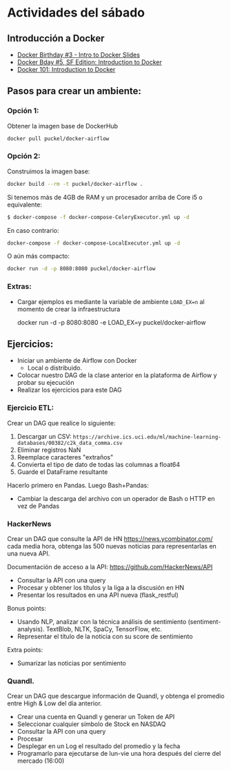 # Actividades del sábado

## Introducción a Docker


- [Docker Birthday #3 - Intro to Docker Slides
](https://www.slideshare.net/Docker/docker-birthday-3-intro-to-docker-slides)
- [Docker Bday #5, SF Edition: Introduction to Docker](https://www.slideshare.net/Docker/docker-bday-5-sf-edition-introduction-to-docker)
- [Docker 101: Introduction to Docker
](https://es.slideshare.net/Docker/docker-101-introduction-to-docker)

## Pasos para crear un ambiente:

### Opción 1:
Obtener la imagen base de DockerHub
```bash
docker pull puckel/docker-airflow
```

### Opción 2:
Construimos la imagen base:

```bash
docker build --rm -t puckel/docker-airflow .
```


Si tenemos más de 4GB de RAM y un procesador arriba de Core i5 o equivalente:

```bash
$ docker-compose -f docker-compose-CeleryExecutor.yml up -d
```

En caso contrario:

```bash
docker-compose -f docker-compose-LocalExecutor.yml up -d
```
O aún más compacto:

```bash
docker run -d -p 8080:8080 puckel/docker-airflow
```



### Extras:
- Cargar ejemplos es mediante la variable de ambiente `LOAD_EX=n` al momento de crear la infraestructura

    docker run -d -p 8080:8080 -e LOAD_EX=y puckel/docker-airflow


## Ejercicios:
- Iniciar un ambiente de Airflow con Docker
    - Local o distribuido.
- Colocar nuestro DAG de la clase anterior en la plataforma de Airflow y probar su ejecución
- Realizar los ejercicios para este DAG

### Ejercicio ETL:

Crear un DAG que realice lo siguiente:

1. Descargar un CSV: `https://archive.ics.uci.edu/ml/machine-learning-databases/00382/c2k_data_comma.csv`
1. Eliminar registros NaN
1. Reemplace caracteres "extraños"
1. Convierta el tipo de dato de todas las columnas a float64
1. Guarde el DataFrame resultante

Hacerlo primero en Pandas. Luego Bash+Pandas:

- Cambiar la descarga del archivo con un operador de Bash o HTTP en vez de Pandas

### HackerNews

Crear un DAG que consulte la API de HN https://news.ycombinator.com/ cada media hora, obtenga las 500 nuevas noticias para representarlas en una nueva API.

Documentación de acceso a la API: https://github.com/HackerNews/API

- Consultar la API con una query
- Procesar y obtener los títulos y la liga a la discusión en HN
- Presentar los resultados en una API nueva (flask_restful)

Bonus points:

- Usando NLP, analizar con la técnica análisis de sentimiento (sentiment-analysis). TextBlob, NLTK, SpaCy, TensorFlow, etc.
- Representar el título de la noticia con su score de sentimiento

Extra points:
- Sumarizar las noticias por sentimiento


### Quandl.

Crear un DAG que descargue información de Quandl, y obtenga el promedio entre High & Low del día anterior.
- Crear una cuenta en Quandl y generar un Token de API
- Seleccionar cualquier símbolo de Stock en NASDAQ
- Consultar la API con una query
- Procesar
- Desplegar en un Log el resultado del promedio y la fecha
- Programarlo para ejecutarse de lun-vie una hora después del cierre del mercado (16:00)
